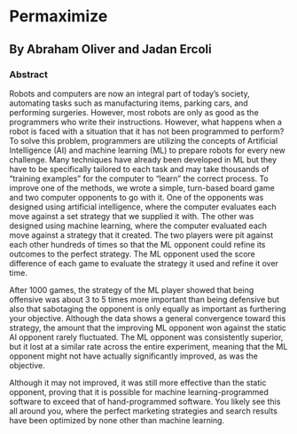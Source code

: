 # Permaximize
## By Abraham Oliver and Jadan Ercoli

### Abstract
Robots and computers are now an integral part of today’s society, automating tasks such as manufacturing items, parking cars, and performing surgeries. However, most robots are only as good as the programmers who write their instructions. However, what happens when a robot is faced with a situation that it has not been programmed to perform? To solve this problem, programmers are utilizing the concepts of Artificial Intelligence (AI) and machine learning (ML) to prepare robots for every new challenge. Many techniques have already been developed in ML but they have to be specifically tailored to each task and may take thousands of “training examples” for the computer to “learn” the correct process. To improve one of the methods, we wrote a simple, turn-based board game and two computer opponents to go with it. One of the opponents was designed using artificial intelligence, where the computer evaluates each move against a set strategy that we supplied it with. The other was designed using machine learning, where the computer evaluated each move against a strategy that it created. The two players were pit against each other hundreds of times so that the ML opponent could refine its outcomes to the perfect strategy. The ML opponent used the score difference of each game to evaluate the strategy it used and refine it over time.

After 1000 games, the strategy of the ML player showed that being offensive was about 3 to 5 times more important than being defensive but also that sabotaging the opponent is only equally as important as furthering your objective. Although the data shows a general convergence toward this strategy, the amount that the improving ML opponent won against the static AI opponent rarely fluctuated. The ML opponent was consistently superior, but it lost at a similar rate across the entire experiment, meaning that the ML opponent might not have actually significantly improved, as was the objective.
	
Although it may not improved, it was still more effective than the static opponent, proving that it is possible for machine learning-programmed software to exceed that of hand-programmed software. You likely see this all around you, where the perfect marketing strategies and search results have been optimized by none other than machine learning.

